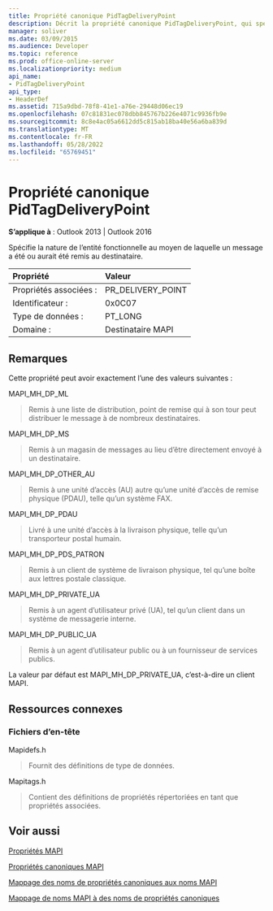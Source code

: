 ```yaml
---
title: Propriété canonique PidTagDeliveryPoint
description: Décrit la propriété canonique PidTagDeliveryPoint, qui spécifie la nature de l’entité fonctionnelle au moyen de laquelle un message a été remis.
manager: soliver
ms.date: 03/09/2015
ms.audience: Developer
ms.topic: reference
ms.prod: office-online-server
ms.localizationpriority: medium
api_name:
- PidTagDeliveryPoint
api_type:
- HeaderDef
ms.assetid: 715a9dbd-78f8-41e1-a76e-29448d06ec19
ms.openlocfilehash: 07c81831ec078dbb845767b226e4071c9936fb9e
ms.sourcegitcommit: 8c8e4ac05a6612dd5c815ab18ba40e56a6ba839d
ms.translationtype: MT
ms.contentlocale: fr-FR
ms.lasthandoff: 05/28/2022
ms.locfileid: "65769451"
---
```

# <a name="pidtagdeliverypoint-canonical-property"></a>Propriété canonique PidTagDeliveryPoint

  
  
**S’applique à** : Outlook 2013 | Outlook 2016 
  
Spécifie la nature de l’entité fonctionnelle au moyen de laquelle un message a été ou aurait été remis au destinataire. 
  
|Propriété |Valeur |
|:-----|:-----|
|Propriétés associées :  <br/> |PR_DELIVERY_POINT  <br/> |
|Identificateur :  <br/> |0x0C07  <br/> |
|Type de données :  <br/> |PT_LONG  <br/> |
|Domaine :  <br/> |Destinataire MAPI  <br/> |
   
## <a name="remarks"></a>Remarques

Cette propriété peut avoir exactement l’une des valeurs suivantes : 
  
MAPI_MH_DP_ML 
  
> Remis à une liste de distribution, point de remise qui à son tour peut distribuer le message à de nombreux destinataires.
    
MAPI_MH_DP_MS 
  
> Remis à un magasin de messages au lieu d’être directement envoyé à un destinataire.
    
MAPI_MH_DP_OTHER_AU 
  
> Remis à une unité d’accès (AU) autre qu’une unité d’accès de remise physique (PDAU), telle qu’un système FAX.
    
MAPI_MH_DP_PDAU 
  
> Livré à une unité d’accès à la livraison physique, telle qu’un transporteur postal humain.
    
MAPI_MH_DP_PDS_PATRON 
  
> Remis à un client de système de livraison physique, tel qu’une boîte aux lettres postale classique.
    
MAPI_MH_DP_PRIVATE_UA 
  
> Remis à un agent d’utilisateur privé (UA), tel qu’un client dans un système de messagerie interne.
    
MAPI_MH_DP_PUBLIC_UA 
  
> Remis à un agent d’utilisateur public ou à un fournisseur de services publics.
    
La valeur par défaut est MAPI_MH_DP_PRIVATE_UA, c’est-à-dire un client MAPI. 
  
## <a name="related-resources"></a>Ressources connexes

### <a name="header-files"></a>Fichiers d’en-tête

Mapidefs.h
  
> Fournit des définitions de type de données.
    
Mapitags.h
  
> Contient des définitions de propriétés répertoriées en tant que propriétés associées.
    
## <a name="see-also"></a>Voir aussi



[Propriétés MAPI](mapi-properties.md)
  
[Propriétés canoniques MAPI](mapi-canonical-properties.md)
  
[Mappage des noms de propriétés canoniques aux noms MAPI](mapping-canonical-property-names-to-mapi-names.md)
  
[Mappage de noms MAPI à des noms de propriétés canoniques](mapping-mapi-names-to-canonical-property-names.md)

